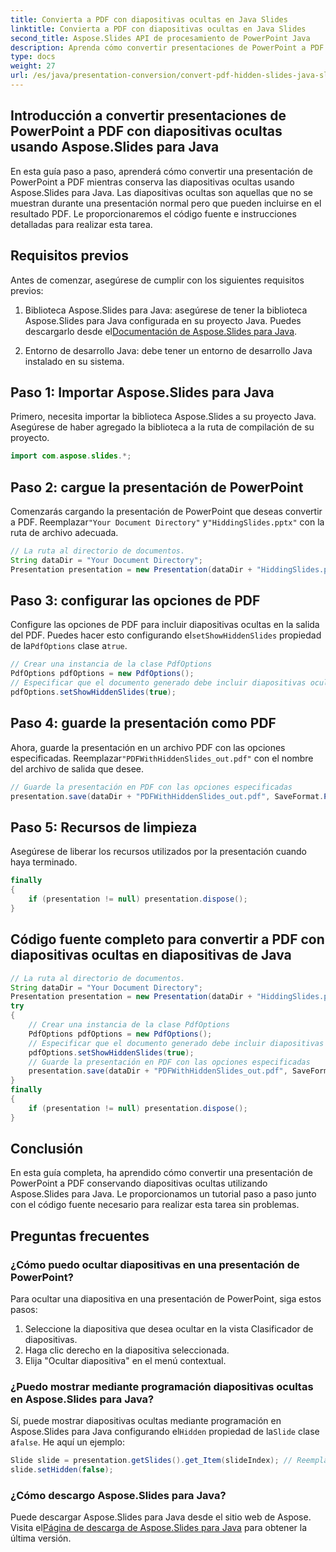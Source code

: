 ```yaml
---
title: Convierta a PDF con diapositivas ocultas en Java Slides
linktitle: Convierta a PDF con diapositivas ocultas en Java Slides
second_title: Aspose.Slides API de procesamiento de PowerPoint Java
description: Aprenda cómo convertir presentaciones de PowerPoint a PDF con diapositivas ocultas usando Aspose.Slides para Java. Siga nuestra guía paso a paso con código fuente para una generación de PDF perfecta.
type: docs
weight: 27
url: /es/java/presentation-conversion/convert-pdf-hidden-slides-java-slides/
---
```


## Introducción a convertir presentaciones de PowerPoint a PDF con diapositivas ocultas usando Aspose.Slides para Java

En esta guía paso a paso, aprenderá cómo convertir una presentación de PowerPoint a PDF mientras conserva las diapositivas ocultas usando Aspose.Slides para Java. Las diapositivas ocultas son aquellas que no se muestran durante una presentación normal pero que pueden incluirse en el resultado PDF. Le proporcionaremos el código fuente e instrucciones detalladas para realizar esta tarea.

## Requisitos previos

Antes de comenzar, asegúrese de cumplir con los siguientes requisitos previos:

1.  Biblioteca Aspose.Slides para Java: asegúrese de tener la biblioteca Aspose.Slides para Java configurada en su proyecto Java. Puedes descargarlo desde el[Documentación de Aspose.Slides para Java](https://reference.aspose.com/slides/java/).

2. Entorno de desarrollo Java: debe tener un entorno de desarrollo Java instalado en su sistema.

## Paso 1: Importar Aspose.Slides para Java

Primero, necesita importar la biblioteca Aspose.Slides a su proyecto Java. Asegúrese de haber agregado la biblioteca a la ruta de compilación de su proyecto.

```java
import com.aspose.slides.*;
```

## Paso 2: cargue la presentación de PowerPoint

 Comenzarás cargando la presentación de PowerPoint que deseas convertir a PDF. Reemplazar`"Your Document Directory"` y`"HiddingSlides.pptx"` con la ruta de archivo adecuada.

```java
// La ruta al directorio de documentos.
String dataDir = "Your Document Directory";
Presentation presentation = new Presentation(dataDir + "HiddingSlides.pptx");
```

## Paso 3: configurar las opciones de PDF

Configure las opciones de PDF para incluir diapositivas ocultas en la salida del PDF. Puedes hacer esto configurando el`setShowHiddenSlides` propiedad de la`PdfOptions` clase a`true`.

```java
// Crear una instancia de la clase PdfOptions
PdfOptions pdfOptions = new PdfOptions();
// Especificar que el documento generado debe incluir diapositivas ocultas.
pdfOptions.setShowHiddenSlides(true);
```

## Paso 4: guarde la presentación como PDF

 Ahora, guarde la presentación en un archivo PDF con las opciones especificadas. Reemplazar`"PDFWithHiddenSlides_out.pdf"` con el nombre del archivo de salida que desee.

```java
// Guarde la presentación en PDF con las opciones especificadas
presentation.save(dataDir + "PDFWithHiddenSlides_out.pdf", SaveFormat.Pdf, pdfOptions);
```

## Paso 5: Recursos de limpieza

Asegúrese de liberar los recursos utilizados por la presentación cuando haya terminado.

```java
finally
{
    if (presentation != null) presentation.dispose();
}
```

## Código fuente completo para convertir a PDF con diapositivas ocultas en diapositivas de Java

```java
// La ruta al directorio de documentos.
String dataDir = "Your Document Directory";
Presentation presentation = new Presentation(dataDir + "HiddingSlides.pptx");
try
{
	// Crear una instancia de la clase PdfOptions
	PdfOptions pdfOptions = new PdfOptions();
	// Especificar que el documento generado debe incluir diapositivas ocultas.
	pdfOptions.setShowHiddenSlides(true);
	// Guarde la presentación en PDF con las opciones especificadas
	presentation.save(dataDir + "PDFWithHiddenSlides_out.pdf", SaveFormat.Pdf, pdfOptions);
}
finally
{
	if (presentation != null) presentation.dispose();
}
```

## Conclusión

En esta guía completa, ha aprendido cómo convertir una presentación de PowerPoint a PDF conservando diapositivas ocultas utilizando Aspose.Slides para Java. Le proporcionamos un tutorial paso a paso junto con el código fuente necesario para realizar esta tarea sin problemas.

## Preguntas frecuentes

### ¿Cómo puedo ocultar diapositivas en una presentación de PowerPoint?

Para ocultar una diapositiva en una presentación de PowerPoint, siga estos pasos:
1. Seleccione la diapositiva que desea ocultar en la vista Clasificador de diapositivas.
2. Haga clic derecho en la diapositiva seleccionada.
3. Elija "Ocultar diapositiva" en el menú contextual.

### ¿Puedo mostrar mediante programación diapositivas ocultas en Aspose.Slides para Java?

 Sí, puede mostrar diapositivas ocultas mediante programación en Aspose.Slides para Java configurando el`Hidden` propiedad de la`Slide` clase a`false`. He aquí un ejemplo:

```java
Slide slide = presentation.getSlides().get_Item(slideIndex); // Reemplace slideIndex con el índice de la diapositiva oculta
slide.setHidden(false);
```

### ¿Cómo descargo Aspose.Slides para Java?

 Puede descargar Aspose.Slides para Java desde el sitio web de Aspose. Visita el[Página de descarga de Aspose.Slides para Java](https://releases.aspose.com/slides/java/) para obtener la última versión.
